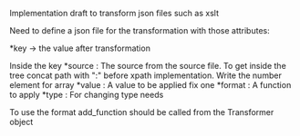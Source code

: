 Implementation draft to transform json files such as xslt

Need to define a json file for the transformation with those attributes:

*key -> the value after transformation

Inside the key
*source : The source from the source file. To get inside the tree concat path with ":" before xpath implementation. Write the number element for array
*value : A value to be applied fix one
*format : A function to apply
*type : For changing type needs

To use the format add_function should be called from the Transformer object

